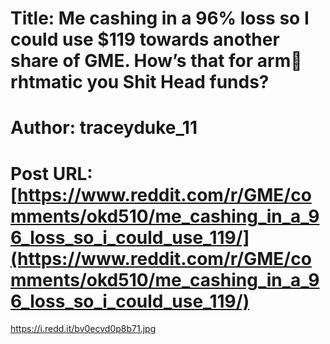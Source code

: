 # Title: Me cashing in a 96% loss so I could use $119 towards another share of GME. How’s that for arm💪rhtmatic you Shit Head funds?
# Author: traceyduke_11
# Post URL: [https://www.reddit.com/r/GME/comments/okd510/me_cashing_in_a_96_loss_so_i_could_use_119/](https://www.reddit.com/r/GME/comments/okd510/me_cashing_in_a_96_loss_so_i_could_use_119/)


https://i.redd.it/bv0ecvd0p8b71.jpg